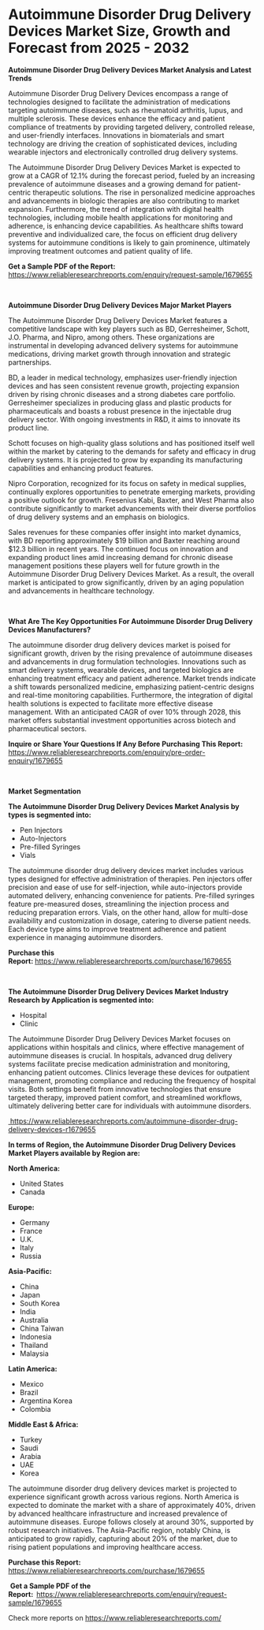<p><h1>Autoimmune Disorder Drug Delivery Devices Market Size, Growth and Forecast from 2025 - 2032</h1></p><p><strong>Autoimmune Disorder Drug Delivery Devices Market Analysis and Latest Trends</strong></p>
<p><p>Autoimmune Disorder Drug Delivery Devices encompass a range of technologies designed to facilitate the administration of medications targeting autoimmune diseases, such as rheumatoid arthritis, lupus, and multiple sclerosis. These devices enhance the efficacy and patient compliance of treatments by providing targeted delivery, controlled release, and user-friendly interfaces. Innovations in biomaterials and smart technology are driving the creation of sophisticated devices, including wearable injectors and electronically controlled drug delivery systems.</p><p>The Autoimmune Disorder Drug Delivery Devices Market is expected to grow at a CAGR of 12.1% during the forecast period, fueled by an increasing prevalence of autoimmune diseases and a growing demand for patient-centric therapeutic solutions. The rise in personalized medicine approaches and advancements in biologic therapies are also contributing to market expansion. Furthermore, the trend of integration with digital health technologies, including mobile health applications for monitoring and adherence, is enhancing device capabilities. As healthcare shifts toward preventive and individualized care, the focus on efficient drug delivery systems for autoimmune conditions is likely to gain prominence, ultimately improving treatment outcomes and patient quality of life.</p></p>
<p><strong>Get a Sample PDF of the Report:&nbsp;</strong> <a href="https://www.reliableresearchreports.com/enquiry/request-sample/1679655?utm_campaign=2940&utm_medium=2&utm_source=Github&utm_content=ia&utm_term=25032025&utm_id=autoimmune-disorder-drug-delivery-devices">https://www.reliableresearchreports.com/enquiry/request-sample/1679655</a></p>
<p>&nbsp;</p>
<p><strong>Autoimmune Disorder Drug Delivery Devices Major Market Players</strong></p>
<p><p>The Autoimmune Disorder Drug Delivery Devices Market features a competitive landscape with key players such as BD, Gerresheimer, Schott, J.O. Pharma, and Nipro, among others. These organizations are instrumental in developing advanced delivery systems for autoimmune medications, driving market growth through innovation and strategic partnerships.</p><p>BD, a leader in medical technology, emphasizes user-friendly injection devices and has seen consistent revenue growth, projecting expansion driven by rising chronic diseases and a strong diabetes care portfolio. Gerresheimer specializes in producing glass and plastic products for pharmaceuticals and boasts a robust presence in the injectable drug delivery sector. With ongoing investments in R&D, it aims to innovate its product line.</p><p>Schott focuses on high-quality glass solutions and has positioned itself well within the market by catering to the demands for safety and efficacy in drug delivery systems. It is projected to grow by expanding its manufacturing capabilities and enhancing product features.</p><p>Nipro Corporation, recognized for its focus on safety in medical supplies, continually explores opportunities to penetrate emerging markets, providing a positive outlook for growth. Fresenius Kabi, Baxter, and West Pharma also contribute significantly to market advancements with their diverse portfolios of drug delivery systems and an emphasis on biologics.</p><p>Sales revenues for these companies offer insight into market dynamics, with BD reporting approximately $19 billion and Baxter reaching around $12.3 billion in recent years. The continued focus on innovation and expanding product lines amid increasing demand for chronic disease management positions these players well for future growth in the Autoimmune Disorder Drug Delivery Devices Market. As a result, the overall market is anticipated to grow significantly, driven by an aging population and advancements in healthcare technology.</p></p>
<p>&nbsp;</p>
<p><strong>What Are The Key Opportunities For Autoimmune Disorder Drug Delivery Devices Manufacturers?</strong></p>
<p><p>The autoimmune disorder drug delivery devices market is poised for significant growth, driven by the rising prevalence of autoimmune diseases and advancements in drug formulation technologies. Innovations such as smart delivery systems, wearable devices, and targeted biologics are enhancing treatment efficacy and patient adherence. Market trends indicate a shift towards personalized medicine, emphasizing patient-centric designs and real-time monitoring capabilities. Furthermore, the integration of digital health solutions is expected to facilitate more effective disease management. With an anticipated CAGR of over 10% through 2028, this market offers substantial investment opportunities across biotech and pharmaceutical sectors.</p></p>
<p><strong>Inquire or Share Your Questions If Any Before Purchasing This Report:</strong> <a href="https://www.reliableresearchreports.com/enquiry/pre-order-enquiry/1679655?utm_campaign=2940&utm_medium=2&utm_source=Github&utm_content=ia&utm_term=25032025&utm_id=autoimmune-disorder-drug-delivery-devices">https://www.reliableresearchreports.com/enquiry/pre-order-enquiry/1679655</a></p>
<p>&nbsp;</p>
<p><strong>Market Segmentation</strong></p>
<p><strong>The Autoimmune Disorder Drug Delivery Devices Market Analysis by types is segmented into:</strong></p>
<p><ul><li>Pen Injectors</li><li>Auto-Injectors</li><li>Pre-filled Syringes</li><li>Vials</li></ul></p>
<p><p>The autoimmune disorder drug delivery devices market includes various types designed for effective administration of therapies. Pen injectors offer precision and ease of use for self-injection, while auto-injectors provide automated delivery, enhancing convenience for patients. Pre-filled syringes feature pre-measured doses, streamlining the injection process and reducing preparation errors. Vials, on the other hand, allow for multi-dose availability and customization in dosage, catering to diverse patient needs. Each device type aims to improve treatment adherence and patient experience in managing autoimmune disorders.</p></p>
<p><strong>Purchase this Report:&nbsp;</strong><a href="https://www.reliableresearchreports.com/purchase/1679655?utm_campaign=2940&utm_medium=2&utm_source=Github&utm_content=ia&utm_term=25032025&utm_id=autoimmune-disorder-drug-delivery-devices">https://www.reliableresearchreports.com/purchase/1679655</a></p>
<p>&nbsp;</p>
<p><strong>The Autoimmune Disorder Drug Delivery Devices Market Industry Research by Application is segmented into:</strong></p>
<p><ul><li>Hospital</li><li>Clinic</li></ul></p>
<p><p>The Autoimmune Disorder Drug Delivery Devices Market focuses on applications within hospitals and clinics, where effective management of autoimmune diseases is crucial. In hospitals, advanced drug delivery systems facilitate precise medication administration and monitoring, enhancing patient outcomes. Clinics leverage these devices for outpatient management, promoting compliance and reducing the frequency of hospital visits. Both settings benefit from innovative technologies that ensure targeted therapy, improved patient comfort, and streamlined workflows, ultimately delivering better care for individuals with autoimmune disorders.</p></p>
<p><a href="https://www.reliableresearchreports.com/autoimmune-disorder-drug-delivery-devices-r1679655?utm_campaign=2940&utm_medium=2&utm_source=Github&utm_content=ia&utm_term=25032025&utm_id=autoimmune-disorder-drug-delivery-devices">&nbsp;https://www.reliableresearchreports.com/autoimmune-disorder-drug-delivery-devices-r1679655</a></p>
<p><strong>In terms of Region, the Autoimmune Disorder Drug Delivery Devices Market Players available by Region are:</strong></p>
<p>
    <p> <strong> North America: </strong>
        <ul>
            <li>United States</li>
            <li>Canada</li>
        </ul>
        </p> 
    <p> <strong> Europe: </strong>
        <ul>
            <li>Germany</li>
            <li>France</li>
            <li>U.K.</li>
            <li>Italy</li>
            <li>Russia</li>
        </ul>
        </p> 
    <p> <strong> Asia-Pacific: </strong>
        <ul>
            <li>China</li>
            <li>Japan</li>
            <li>South Korea</li>
            <li>India</li>
            <li>Australia</li>
            <li>China Taiwan</li>
            <li>Indonesia</li>
            <li>Thailand</li>
            <li>Malaysia</li>
        </ul>
        </p> 
    <p> <strong> Latin America: </strong>
        <ul>
            <li>Mexico</li>
            <li>Brazil</li>
            <li>Argentina Korea</li>
            <li>Colombia</li>
        </ul>
        </p> 
    <p> <strong> Middle East & Africa: </strong>
        <ul>
            <li>Turkey</li>
            <li>Saudi</li>
            <li>Arabia</li>
            <li>UAE</li>
            <li>Korea</li>
        </ul>
    </p>
    </p>
<p><p>The autoimmune disorder drug delivery devices market is projected to experience significant growth across various regions. North America is expected to dominate the market with a share of approximately 40%, driven by advanced healthcare infrastructure and increased prevalence of autoimmune diseases. Europe follows closely at around 30%, supported by robust research initiatives. The Asia-Pacific region, notably China, is anticipated to grow rapidly, capturing about 20% of the market, due to rising patient populations and improving healthcare access.</p></p>
<p><strong>Purchase this Report: </strong><a href="https://www.reliableresearchreports.com/purchase/1679655?utm_campaign=2940&utm_medium=2&utm_source=Github&utm_content=ia&utm_term=25032025&utm_id=autoimmune-disorder-drug-delivery-devices">https://www.reliableresearchreports.com/purchase/1679655</a></p>
<p>&nbsp;<strong>Get a Sample PDF of the Report:&nbsp;&nbsp;</strong><a href="https://www.reliableresearchreports.com/enquiry/request-sample/1679655?utm_campaign=2940&utm_medium=2&utm_source=Github&utm_content=ia&utm_term=25032025&utm_id=autoimmune-disorder-drug-delivery-devices">https://www.reliableresearchreports.com/enquiry/request-sample/1679655</a></p>
<p><strong></strong></p>
<p>Check more reports on <a href="https://www.reliableresearchreports.com/?utm_campaign=2940&utm_medium=2&utm_source=Github&utm_content=ia&utm_term=25032025&utm_id=autoimmune-disorder-drug-delivery-devices">https://www.reliableresearchreports.com/</a></p>